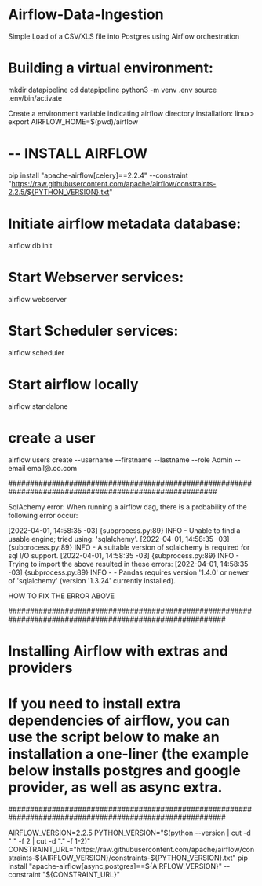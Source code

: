 # Airflow-Data-Ingestion
Simple Load of a CSV/XLS file into Postgres using Airflow orchestration


# Building a virtual environment:
mkdir datapipeline
cd datapipeline
python3 -m venv .env
source .env/bin/activate

Create a environment variable indicating airflow directory installation:
linux> export AIRFLOW_HOME=$(pwd)/airflow

# -- INSTALL AIRFLOW
pip install "apache-airflow[celery]==2.2.4" --constraint
"https://raw.githubusercontent.com/apache/airflow/constraints-2.2.5/${PYTHON_VERSION}.txt"


# Initiate airflow metadata database:
airflow db init

# Start Webserver services:
airflow webserver

# Start Scheduler services:
airflow scheduler

# Start airflow locally
airflow standalone

# create a user
airflow users create --username <username> --firstname <first> --lastname <last> --role Admin --email email@.co.com

########################################################################################################

SqlAchemy error: When running a airflow dag, there is a probability of the following error occur:

[2022-04-01, 14:58:35 -03] {subprocess.py:89} INFO - Unable to find a usable engine; tried using: 'sqlalchemy'.
[2022-04-01, 14:58:35 -03] {subprocess.py:89} INFO - A suitable version of sqlalchemy is required for sql I/O support.
[2022-04-01, 14:58:35 -03] {subprocess.py:89} INFO - Trying to import the above resulted in these errors:
[2022-04-01, 14:58:35 -03] {subprocess.py:89} INFO -  - Pandas requires version '1.4.0' or newer of 'sqlalchemy' (version '1.3.24' currently installed).

HOW TO FIX THE ERROR ABOVE

##########################################################################################################

# Installing Airflow with extras and providers
# If you need to install extra dependencies of airflow, you can use the script below to make an installation a one-liner (the example below installs postgres and google provider, as well as async extra.
##########################################################################################################

AIRFLOW_VERSION=2.2.5
PYTHON_VERSION="$(python --version | cut -d " " -f 2 | cut -d "." -f 1-2)"
CONSTRAINT_URL="https://raw.githubusercontent.com/apache/airflow/constraints-${AIRFLOW_VERSION}/constraints-${PYTHON_VERSION}.txt"
pip install "apache-airflow[async,postgres]==${AIRFLOW_VERSION}" --constraint "${CONSTRAINT_URL}"
